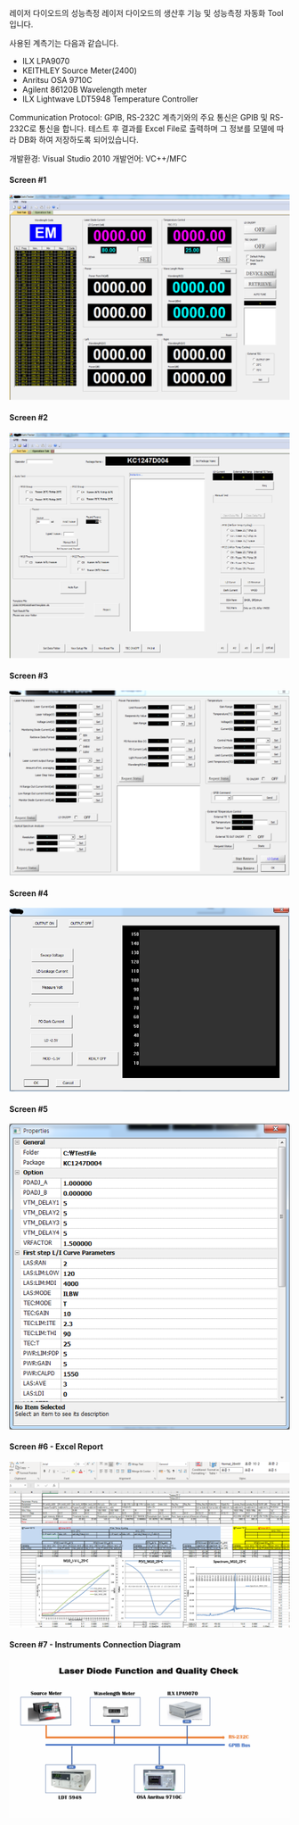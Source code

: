 레이저 다이오드의 성능측정
레이저 다이오드의 생산후 기능 및 성능측정 자동화 Tool입니다.

사용된 계측기는 다음과 같습니다.
* ILX LPA9070
* KEITHLEY Source Meter(2400)
* Anritsu OSA 9710C
* Agilent 86120B Wavelength meter
* ILX Lightwave LDT5948 Temperature Controller

Communication Protocol: GPIB, RS-232C
계측기와의 주요 통신은 GPIB 및 RS-232C로 통신을 합니다.
테스트 후 결과를 Excel File로 출력하며 그 정보를 모델에 
따라 DB화 하여 저장하도록 되어있습니다.

개발환경: Visual Studio 2010
개발언어: VC++/MFC

#### Screen #1 ####
![Software Screen1](/images/Gui-c1.PNG)
#### Screen #2 ####
![Software Screen2](/images/Gui-c2.PNG)
#### Screen #3 ####
![Software Screen3](/images/Gui-c3.PNG)
#### Screen #4 ####
![Software Screen4](/images/Gui-c4.PNG)
#### Screen #5 ####
![Software Screen5](/images/Gui-c5.PNG)
#### Screen #6 - Excel Report ####
![Software Screen6](/images/excelReport.PNG)
#### Screen #7 - Instruments Connection Diagram ####
![Software Screen6](/images/LD-SigLine.PNG)
